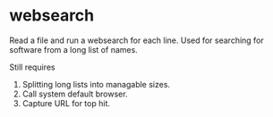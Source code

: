 # websearch
Read a file and run a websearch for each line.
Used for searching for software from a long list of names.

Still requires
1. Splitting long lists into managable sizes.
2. Call system default browser.
3. Capture URL for top hit. 

